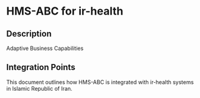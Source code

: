 # HMS-ABC for ir-health

## Description

Adaptive Business Capabilities

## Integration Points

This document outlines how HMS-ABC is integrated with ir-health systems in Islamic Republic of Iran.
